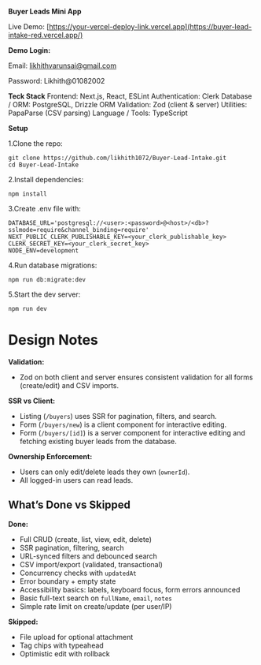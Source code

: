 **Buyer Leads Mini App**

Live Demo: [https://your-vercel-deploy-link.vercel.app](https://buyer-lead-intake-red.vercel.app/)

**Demo Login:**

Email: likhithvarunsai@gmail.com

Password: Likhith@01082002

**Teck Stack**
Frontend: Next.js, React, ESLint
Authentication: Clerk
Database / ORM: PostgreSQL, Drizzle ORM
Validation: Zod (client & server)
Utilities: PapaParse (CSV parsing)
Language / Tools: TypeScript

**Setup**

1.Clone the repo:
```
git clone https://github.com/likhith1072/Buyer-Lead-Intake.git
cd Buyer-Lead-Intake 
```
2.Install dependencies:
```
npm install
```
3.Create .env file with:
```
DATABASE_URL='postgresql://<user>:<password>@<host>/<db>?sslmode=require&channel_binding=require'
NEXT_PUBLIC_CLERK_PUBLISHABLE_KEY=<your_clerk_publishable_key>
CLERK_SECRET_KEY=<your_clerk_secret_key>
NODE_ENV=development
```
4.Run database migrations:
```
npm run db:migrate:dev
```
5.Start the dev server:
```
npm run dev
```

# Design Notes

**Validation:**  
- Zod on both client and server ensures consistent validation for all forms (create/edit) and CSV imports.

**SSR vs Client:**  
- Listing (`/buyers`) uses SSR for pagination, filters, and search.  
- Form (`/buyers/new`) is a client component for interactive editing.  
- Form (`/buyers/[id]`) is a server component for interactive editing and fetching existing buyer leads from the database.

**Ownership Enforcement:**  
- Users can only edit/delete leads they own (`ownerId`).  
- All logged-in users can read leads.

## What’s Done vs Skipped

**Done:**  
- Full CRUD (create, list, view, edit, delete)  
- SSR pagination, filtering, search  
- URL-synced filters and debounced search  
- CSV import/export (validated, transactional)  
- Concurrency checks with `updatedAt`  
- Error boundary + empty state  
- Accessibility basics: labels, keyboard focus, form errors announced  
- Basic full-text search on `fullName`, `email`, `notes`  
- Simple rate limit on create/update (per user/IP)  

**Skipped:**  
- File upload for optional attachment  
- Tag chips with typeahead  
- Optimistic edit with rollback 



